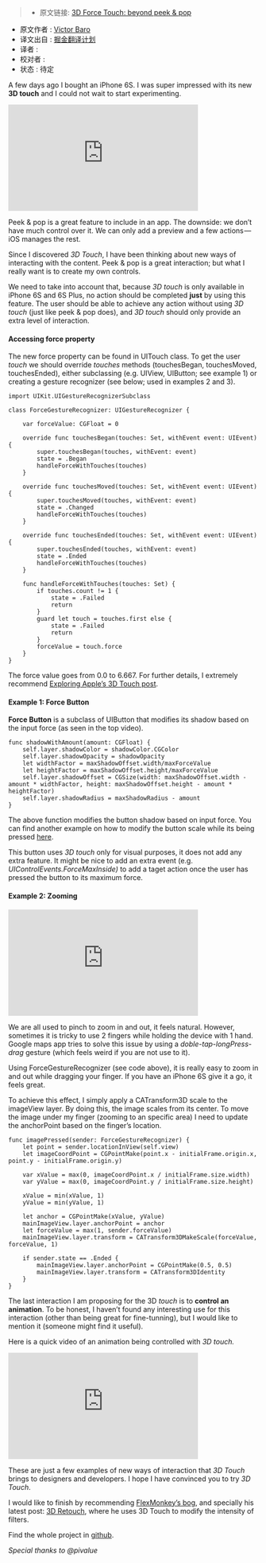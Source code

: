 > * 原文链接: [3D Force Touch: beyond peek & pop](https://medium.com/produkt-blog/3d-force-touch-beyond-peek-pop-c448edc2b1f5#.4miueafqm)
* 原文作者 : [Victor Baro](https://medium.com/@victorbaro)
* 译文出自 : [掘金翻译计划](https://github.com/xitu/gold-miner)
* 译者 : 
* 校对者 :
* 状态 : 待定

A few days ago I bought an iPhone 6S. I was super impressed with its new **3D touch** and I could not wait to start experimenting.

<iframe width="382" height="214" src="https://www.youtube.com/embed/d-hlQISXj8M" frameborder="0" allowfullscreen=""></iframe>

Peek & pop is a great feature to include in an app. The downside: we don’t have much control over it. We can only add a preview and a few actions — iOS manages the rest.

Since I discovered _3D Touch_, I have been thinking about new ways of interacting with the content. Peek & pop is a great interaction; but what I really want is to create my own controls.

We need to take into account that, because _3D touch_ is only available in iPhone 6S and 6S Plus, no action should be completed **just** by using this feature. The user should be able to achieve any action without using _3D touch_ (just like peek & pop does), and _3D touch_ should only provide an extra level of interaction.

#### Accessing force property

The new force property can be found in UITouch class. To get the user _touch_ we should override _touches_ methods (touchesBegan, touchesMoved, touchesEnded), either subclassing (e.g. UIView, UIButton; see example 1) or creating a gesture recognizer (see below; used in examples 2 and 3).

    import UIKit.UIGestureRecognizerSubclass

    class ForceGestureRecognizer: UIGestureRecognizer {

        var forceValue: CGFloat = 0

        override func touchesBegan(touches: Set, withEvent event: UIEvent) {
            super.touchesBegan(touches, withEvent: event)
            state = .Began
            handleForceWithTouches(touches)
        }

        override func touchesMoved(touches: Set, withEvent event: UIEvent) {
            super.touchesMoved(touches, withEvent: event)
            state = .Changed
            handleForceWithTouches(touches)
        }

        override func touchesEnded(touches: Set, withEvent event: UIEvent) {
            super.touchesEnded(touches, withEvent: event)
            state = .Ended
            handleForceWithTouches(touches)
        }

        func handleForceWithTouches(touches: Set) {
            if touches.count != 1 {
                state = .Failed
                return
            }
            guard let touch = touches.first else {
                state = .Failed
                return
            }
            forceValue = touch.force
        }
    }

The force value goes from 0.0 to 6.667\. For further details, I extremely recommend [Exploring Apple’s 3D Touch post](https://medium.com/@rknla/exploring-apple-s-3d-touch-f5980ef45af5).

#### Example 1: Force Button

**Force Button** is a subclass of UIButton that modifies its shadow based on the input force (as seen in the top video).

    func shadowWithAmount(amount: CGFloat) {
        self.layer.shadowColor = shadowColor.CGColor
        self.layer.shadowOpacity = shadowOpacity
        let widthFactor = maxShadowOffset.width/maxForceValue
        let heightFactor = maxShadowOffset.height/maxForceValue
        self.layer.shadowOffset = CGSize(width: maxShadowOffset.width - amount * widthFactor, height: maxShadowOffset.height - amount * heightFactor)
        self.layer.shadowRadius = maxShadowRadius - amount
    }

The above function modifies the button shadow based on input force. You can find another example on how to modify the button scale while its being pressed [here](https://github.com/Produkt/3dForceTouchExamples).

This button uses _3D touch_ only for visual purposes, it does not add any extra feature. It might be nice to add an extra event (e.g. _UIControlEvents.ForceMaxInside)_ to add a taget action once the user has pressed the button to its maximum force.

#### Example 2: Zooming

<iframe width="382" height="214" src="https://www.youtube.com/embed/8RcDqH4kfo8" frameborder="0" allowfullscreen=""></iframe>

We are all used to pinch to zoom in and out, it feels natural. However, sometimes it is tricky to use 2 fingers while holding the device with 1 hand. Google maps app tries to solve this issue by using a _doble-tap-longPress-drag_ gesture (which feels weird if you are not use to it).

Using ForceGestureRecognizer (see code above), it is really easy to zoom in and out while dragging your finger. If you have an iPhone 6S give it a go, it feels great.

To achieve this effect, I simply apply a CATransform3D scale to the imageView layer. By doing this, the image scales from its center. To move the image under my finger (zooming to an specific area) I need to update the anchorPoint based on the finger’s location.

    func imagePressed(sender: ForceGestureRecognizer) {
        let point = sender.locationInView(self.view)
        let imageCoordPoint = CGPointMake(point.x - initialFrame.origin.x, point.y - initialFrame.origin.y)

        var xValue = max(0, imageCoordPoint.x / initialFrame.size.width)
        var yValue = max(0, imageCoordPoint.y / initialFrame.size.height)

        xValue = min(xValue, 1)
        yValue = min(yValue, 1)

        let anchor = CGPointMake(xValue, yValue)
        mainImageView.layer.anchorPoint = anchor
        let forceValue = max(1, sender.forceValue)
        mainImageView.layer.transform = CATransform3DMakeScale(forceValue, forceValue, 1)

        if sender.state == .Ended {
            mainImageView.layer.anchorPoint = CGPointMake(0.5, 0.5)
            mainImageView.layer.transform = CATransform3DIdentity
        }
    }

The last interaction I am proposing for the 3D _touch_ is to **control an animation**. To be honest, I haven’t found any interesting use for this interaction (other than being great for fine-tunning), but I would like to mention it (someone might find it useful).

Here is a quick video of an animation being controlled with _3D touch._

<iframe width="382" height="214" src="https://www.youtube.com/embed/LXQ-iSYhHFI" frameborder="0" allowfullscreen=""></iframe></div>

These are just a few examples of new ways of interaction that _3D Touch_ brings to designers and developers. I hope I have convinced you to try _3D Touch_.

I would like to finish by recommending [FlexMonkey’s bog](http://flexmonkey.blogspot.com.es), and specially his latest post: [3D Retouch](http://flexmonkey.blogspot.com.es/2015/10/3d-retouch-experimental-retouching-app.html), where he uses 3D Touch to modify the intensity of filters.

Find the whole project in [github](https://github.com/Produkt/3dForceTouchExamples).

_Special thanks to @pivalue_
